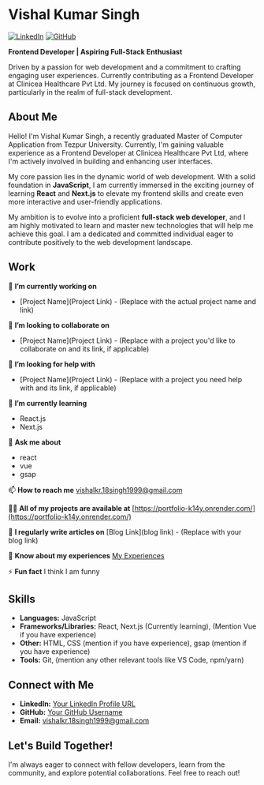 # Vishal Kumar Singh

[![LinkedIn](https://img.shields.io/badge/LinkedIn-Connect-blue.svg)](https://www.linkedin.com/in/your-linkedin-profile-here)
[![GitHub](https://img.shields.io/badge/GitHub-Follow-brightgreen.svg)](https://github.com/your-github-username-here)

**Frontend Developer | Aspiring Full-Stack Enthusiast**

Driven by a passion for web development and a commitment to crafting engaging user experiences. Currently contributing as a Frontend Developer at Clinicea Healthcare Pvt Ltd. My journey is focused on continuous growth, particularly in the realm of full-stack development.

## About Me

Hello! I'm Vishal Kumar Singh, a recently graduated Master of Computer Application from Tezpur University. Currently, I'm gaining valuable experience as a Frontend Developer at Clinicea Healthcare Pvt Ltd, where I'm actively involved in building and enhancing user interfaces.

My core passion lies in the dynamic world of web development. With a solid foundation in **JavaScript**, I am currently immersed in the exciting journey of learning **React** and **Next.js** to elevate my frontend skills and create even more interactive and user-friendly applications.

My ambition is to evolve into a proficient **full-stack web developer**, and I am highly motivated to learn and master new technologies that will help me achieve this goal. I am a dedicated and committed individual eager to contribute positively to the web development landscape.

## Work

🔭 **I’m currently working on**
* [Project Name](Project Link) - (Replace with the actual project name and link)

👯 **I’m looking to collaborate on**
* [Project Name](Project Link) - (Replace with a project you'd like to collaborate on and its link, if applicable)

🤝 **I’m looking for help with**
* [Project Name](Project Link) - (Replace with a project you need help with and its link, if applicable)

🌱 **I’m currently learning**
* React.js
* Next.js

💬 **Ask me about**
* react
* vue
* gsap

📫 **How to reach me**
vishalkr.18singh1999@gmail.com

👨‍💻 **All of my projects are available at**
[https://portfolio-k14y.onrender.com/](https://portfolio-k14y.onrender.com/)

📝 **I regularly write articles on**
[Blog Link](blog link) - (Replace with your blog link)

📄 **Know about my experiences**
[My Experiences](https://drive.google.com/file/d/1pbKawz9lHwS547Vsxni5XN7hfQNk8kkS/view?usp=drivesdk)

⚡ **Fun fact**
I think I am funny

## Skills

* **Languages:** JavaScript
* **Frameworks/Libraries:** React, Next.js (Currently learning), (Mention Vue if you have experience)
* **Other:** HTML, CSS (mention if you have experience), gsap (mention if you have experience)
* **Tools:** Git, (mention any other relevant tools like VS Code, npm/yarn)

## Connect with Me

* **LinkedIn:** [Your LinkedIn Profile URL](https://www.linkedin.com/in/your-linkedin-profile-here)
* **GitHub:** [Your GitHub Username](https://github.com/your-github-username-here)
* **Email:** vishalkr.18singh1999@gmail.com

## Let's Build Together!

I'm always eager to connect with fellow developers, learn from the community, and explore potential collaborations. Feel free to reach out!
